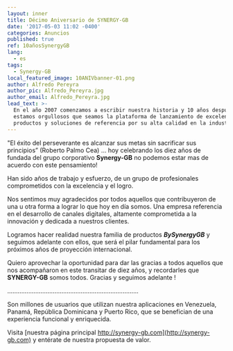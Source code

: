 ```yaml
---
layout: inner
title: Décimo Aniversario de SYNERGY-GB
date: '2017-05-03 11:02 -0400'
categories: Anuncios
published: true
ref: 10añosSynergyGB
lang:
  - es
tags:
  - Synergy-GB
local_featured_image: 10ANIVbanner-01.png
author: Alfredo Pereyra
author_pic: Alfredo_Pereyra.jpg
author_email: Alfredo_Pereyra.jpg
lead_text: >-
  En el año 2007 comenzamos a escribir nuestra historia y 10 años después
  estamos orgullosos que seamos la plataforma de lanzamiento de excelentes
  productos y soluciones de referencia por su alta calidad en la industria.
---
```

"El éxito del perseverante es alcanzar sus metas sin sacrificar sus principios” (Roberto Palmo Cea) ... hoy celebrando los diez años de fundada del grupo corporativo **Synergy-GB** no podemos estar mas de acuerdo con este pensamiento!

Han sido años de trabajo y esfuerzo, de un grupo de profesionales comprometidos con la excelencia y el logro.

Nos sentimos muy agradecidos por todos aquellos que contribuyeron de una u otra forma a lograr lo que hoy en día somos. Una empresa referencia en el desarrollo de canales digitales, altamente comprometida a la innovación y dedicada a nuestros clientes.

Logramos hacer realidad nuestra familia de productos **_BySynergyGB_** y seguimos adelante con ellos, que será el pilar fundamental para los próximos años de proyección internacional.

Quiero aprovechar la oportunidad para dar las gracias a todos aquellos que nos acompañaron en este transitar de diez años, y recordarles que **SYNERGY-GB** somos todos. Gracias y seguimos adelante ! 

………………………………………………………………… 

Son millones de usuarios que utilizan nuestra aplicaciones en Venezuela, Panamá, República Dominicana y Puerto Rico, que se benefician de una experiencia funcional y enriquecida. 

Visita [nuestra página principal http://synergy-gb.com](http://synergy-gb.com) y entérate de nuestra propuesta de valor.
